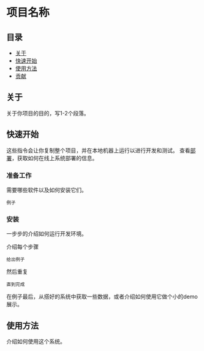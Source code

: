 # 项目名称

## 目录
+ [关于](#about)
+ [快速开始](#getting_started)
+ [使用方法](#usage)
+ [贡献](../CONTRIBUTING.md)

## 关于 <a name = "about"></a>
关于你项目的目的，写1-2个段落。

## 快速开始 <a name = "getting_started"></a>
这些指令会让你复制整个项目，并在本地机器上运行以进行开发和测试。
查看[部署](#deployment)，获取如何在线上系统部署的信息。

### 准备工作

需要哪些软件以及如何安装它们。

```
例子
```

### 安装

一步步的介绍如何运行开发环境。

介绍每个步骤

```
给出例子
```

然后重复

```
直到完成
```

在例子最后，从搭好的系统中获取一些数据，或者介绍如何使用它做个小的demo展示。

## 使用方法 <a name = "usage"></a>

介绍如何使用这个系统。
